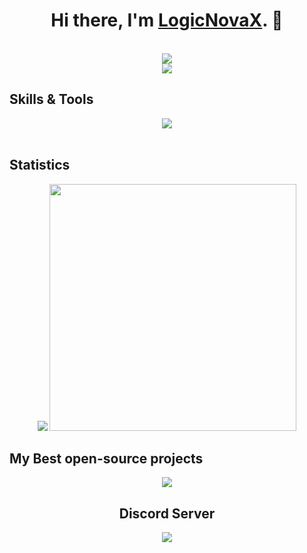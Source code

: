 <h1 align="center">Hi there, I'm <strong><a href="https://github.com/LogicNovaX">LogicNovaX</a></strong>. 👋</h1>
<p align="center">
  <br>
  <img src="https://lanyard.cnrad.dev/api/1116113298518196304">
  <br>
  <img src="https://komarev.com/ghpvc/?username=logicnovax&label=Profile%20views:&color=brightgreen">
</p>

## Skills & Tools

<p align="center">
    <img src="https://skillicons.dev/icons?i=js,ts,py,bash,html,css,mongodb,prisma,vscode,nodejs,git,github,stackoverflow,arduino&theme=dark">
    <br>
    <br>
</p>

## Statistics

<div align="center" dir="auto">
  <img src="https://github-readme-stats.vercel.app/api/top-langs/?username=logicnovax&layout=compact&title_color=fff&icon_color=79ff97&text_color=9f9f9f&bg_color=151515&border_radius=10">
  <img width="395" src="https://github-readme-stats.vercel.app/api?username=logicnovax&layout=compact&show_icons=true&title_color=fff&icon_color=79ff97&text_color=9f9f9f&bg_color=151515&border_radius=10">
</div>

## My Best open-source projects

<div align="center" dir="auto">
  <a href="https://github.com/LogicNovaX/DJS-v14-Template">
    <img src="https://github-readme-stats.vercel.app/api/pin/?username=logicnovax&repo=DJS-v14-Template&title_color=fff&icon_color=79ff97&text_color=9f9f9f&bg_color=151515&border_radius=10">
  </a>

## Discord Server
<div>
<a href="https://discord.gg/XSukuBrTza">
  <img src="https://discord.com/api/guilds/1116117589161152552/widget.png?style=banner3">
</a>
</div>
